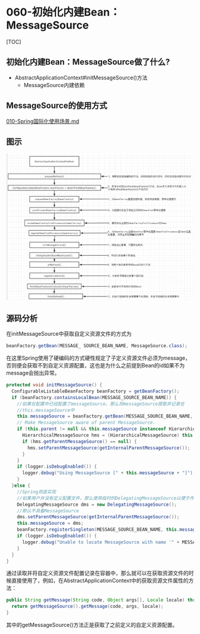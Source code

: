 # 060-初始化内建Bean：MessageSource

[TOC]

## 初始化内建Bean：MessageSource做了什么?

- AbstractApplicationContext#initMessageSource()方法
  - MessageSource内建依赖

## MessageSource的使用方式

 [010-Spring国际化使用场景.md](../011-Spring国际化/010-Spring国际化使用场景.md) 

## 图示

![image-20201007151953236](../../assets/image-20201007151953236.png)

## 源码分析

在initMessageSource中获取自定义资源文件的方式为

```java
beanFactory.getBean(MESSAGE_ SOURCE_BEAN_NAME, MessageSource.class);
```

在这里Spring使用了硬编码的方式硬性规定了子定义资源文件必须为message，否则便会获取不到自定义资源配置，这也是为什么之前提到Bean的id如果不为message会抛出异常。

```java
protected void initMessageSource() {
  ConfigurableListableBeanFactory beanFactory = getBeanFactory();
  if (beanFactory.containsLocalBean(MESSAGE_SOURCE_BEAN_NAME)) {
    //如果在配置中已经配置了messageSource，那么将messageSource提取并记录在  
    //this.messageSource中
    this.messageSource = beanFactory.getBean(MESSAGE_SOURCE_BEAN_NAME, MessageSource.class);
    // Make MessageSource aware of parent MessageSource.
    if (this.parent != null && this.messageSource instanceof HierarchicalMessageSource) {
      HierarchicalMessageSource hms = (HierarchicalMessageSource) this.messageSource;
      if (hms.getParentMessageSource() == null) {
        hms.setParentMessageSource(getInternalParentMessageSource());
      }
    }
    if (logger.isDebugEnabled()) {
      logger.debug("Using MessageSource [" + this.messageSource + "]");
    }
  }else {
    //Spring兜底实现
    //如果用户并没有定义配置文件，那么使用临时的DelegatingMessageSource以便于作为调用  
    DelegatingMessageSource dms = new DelegatingMessageSource();
    //默认不具备MessageSource
    dms.setParentMessageSource(getInternalParentMessageSource());
    this.messageSource = dms;
    beanFactory.registerSingleton(MESSAGE_SOURCE_BEAN_NAME, this.messageSource);
    if (logger.isDebugEnabled()) {
      logger.debug("Unable to locate MessageSource with name '" + MESSAGE_SOURCE_BEAN_NAME +"': using default [" + this.messageSource + "]");
    }
  }
}
```

通过读取并将自定义资源文件配置记录在容器中，那么就可以在获取资源文件的时候直接使用了，例如，在AbstractApplicationContext中的获取资源文件属性的方法：

```java
public String getMessage(String code, Object args[], Locale locale) throws NoSuchMessage Exception {
  return getMessageSource().getMessage(code, args, locale);
}
```

其中的getMessageSource()方法正是获取了之前定义的自定义资源配置。

